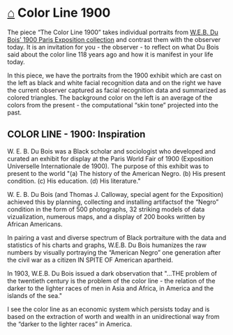 # [⌂](./README.md) Color Line 1900

The piece “The Color Line 1900” takes individual portraits from
[W.E.B. Du Bois’ 1900 Paris Exposition collection](https://www.loc.gov/pictures/collection/anedub/)
and contrast them with the observer today. It is an invitation for you - the observer - to reflect on what Du Bois said about the color line 118 years ago and how it is manifest in your life today.

In this piece, we have the portraits from the 1900 exhibit which are cast on the left as black and white facial recognition data and on the right we have the current observer captured as facial recognition data and summarized as colored triangles. The background color on the left is an average of the colors from the present - the computational “skin tone” projected into the past.

## COLOR LINE - 1900: Inspiration

W. E. B. Du Bois was a Black scholar and sociologist who developed and curated an exhibit for display at the Paris World Fair of 1900 (Exposition Universelle Internationale de 1900). The purpose of this exhibit was to present to the world "(a) The history of the American Negro. (b) His present condition. (c) His education. (d) His literature."

W. E. B. Du Bois (and Thomas J. Calloway, special agent for the Exposition) achieved this by planning, collecting and installing artifactsof the “Negro” condition in the form of 500 photographs, 32 striking models of data vizualization, numerous maps, and a display of 200 books written by African Americans.

In pairing a vast and diverse spectrum of Black portraiture with the data and statistics of his charts and graphs, W.E.B. Du Bois humanizes the raw numbers by visually portraying the “American Negro” one generation after the civil war as a citizen IN SPITE OF American apartheid.

In 1903, W.E.B. Du Bois issued a dark observation that "...THE problem of the twentieth century is the problem of the color line - the relation of the darker to the lighter races of men in Asia and Africa, in America and the islands of the sea."

I see the color line as an economic system which persists today and is based on the extraction of worth and wealth in an unidirectional way from the “darker to the lighter races” in America.
